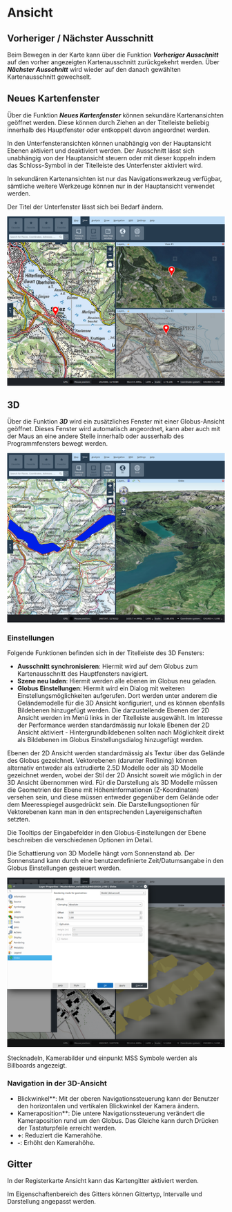 <!-- WARNING: This file is autogenerated by csv2md.py -->
# Ansicht


## <a name="sec0"></a>Vorheriger / Nächster Ausschnitt

Beim Bewegen in der Karte kann über die Funktion **_Vorheriger Ausschnitt_** auf den vorher angezeigten Kartenausschnitt zurückgekehrt werden. Über **_Nächster Ausschnitt_** wird wieder auf den danach gewählten Kartenausschnitt gewechselt.


## <a name="sec1"></a>Neues Kartenfenster

Über die Funktion **_Neues Kartenfenster_** können sekundäre Kartenansichten geöffnet werden. Diese können durch Ziehen an der Titelleiste beliebig innerhalb des Hauptfenster oder entkoppelt davon angeordnet werden.

In den Unterfensteransichten können unabhängig von der Hauptansicht Ebenen aktiviert und deaktiviert werden. Der Ausschnitt lässt sich unabhängig von der Hauptansicht steuern oder mit dieser koppeln indem das Schloss-Symbol in der Titelleiste des Unterfenster aktiviert wird.

In sekundären Kartenansichten ist nur das Navigationswerkzeug verfügbar, sämtliche weitere Werkzeuge können nur in der Hauptansicht verwendet werden.

Der Titel der Unterfenster lässt sich bei Bedarf ändern.

<img src="../media/image13.png" />


## <a name="sec2"></a>3D

Über die Funktion **_3D_** wird ein zusätzliches Fenster mit einer Globus-Ansicht geöffnet. Dieses Fenster wird automatisch angeordnet, kann aber auch mit der Maus an eine andere Stelle innerhalb oder ausserhalb des Programmfensters bewegt werden.

<img src="../media/image14.png" />

### Einstellungen

Folgende Funktionen befinden sich in der Titelleiste des 3D Fensters:

+ **Ausschnitt synchronisieren**: Hiermit wird auf dem Globus zum Kartenausschnitt des Hauptfensters navigiert.
+ **Szene neu laden**: Hiermit werden alle ebenen im Globus neu geladen.
+ **Globus Einstellungen**: Hiermit wird ein Dialog mit weiteren Einstellungsmöglichkeiten aufgerufen. Dort werden unter anderem die Geländemodelle für die 3D Ansicht konfiguriert, und es können ebenfalls Bildebenen hinzugefügt werden. Die darzustellende Ebenen der 2D Ansicht werden im Menü links in der Titelleiste ausgewählt. Im Interesse der Performance werden standardmässig nur lokale Ebenen der 2D Ansicht aktiviert - Hintergrundbildebenen sollten nach Möglichkeit direkt als Bildebenen im Globus Einstellungsdialog hinzugefügt werden.

Ebenen der 2D Ansicht werden standardmässig als Textur über das Gelände des Globus gezeichnet. Vektorebenen (darunter Redlining) können alternativ entweder als extrudierte 2.5D Modelle oder als 3D Modelle gezeichnet werden, wobei der Stil der 2D Ansicht soweit wie möglich in der 3D Ansicht übernommen wird. Für die Darstellung als 3D Modelle müssen die Geometrien der Ebene mit Höheninformationen (Z-Koordinaten) versehen sein, und diese müssen entweder gegenüber dem Gelände oder dem Meeresspiegel ausgedrückt sein. Die Darstellungsoptionen für Vektorebenen kann man in den entsprechenden Layereigenschaften setzten.

Die Tooltips der Eingabefelder in den Globus-Einstellungen der Ebene beschreiben die verschiedenen Optionen im Detail.

Die Schattierung von 3D Modelle hängt vom Sonnenstand ab. Der Sonnenstand kann durch eine benutzerdefinierte Zeit/Datumsangabe in den Globus Einstellungen gesteuert werden.

<img src="../media/image15.png" />

Stecknadeln, Kamerabilder und einpunkt MSS Symbole werden als Billboards angezeigt.


### Navigation in der 3D-Ansicht

+ Blickwinkel**: Mit der oberen Navigationssteuerung kann der Benutzer den horizontalen und vertikalen Blickwinkel der Kamera ändern.
+ Kameraposition**: Die untere Navigationssteuerung verändert die Kameraposition rund um den Globus. Das Gleiche kann durch Drücken der Tastaturpfeile erreicht werden.
+ **+**: Reduziert die Kamerahöhe.
+ **-**: Erhöht den Kamerahöhe.


## <a name="sec3"></a>Gitter

In der Registerkarte Ansicht kann das Kartengitter aktiviert werden.

Im Eigenschaftenbereich des Gitters können Gittertyp, Intervalle und Darstellung angepasst werden.

